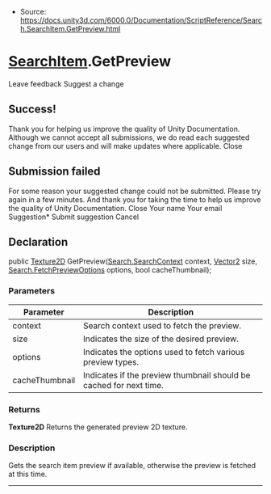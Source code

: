 * Source: https://docs.unity3d.com/6000.0/Documentation/ScriptReference/Search.SearchItem.GetPreview.html

#  [SearchItem](https://docs.unity3d.com/6000.0/Documentation/ScriptReference/Search.SearchItem.html).GetPreview
Leave feedback
Suggest a change
## Success!
Thank you for helping us improve the quality of Unity Documentation. Although we cannot accept all submissions, we do read each suggested change from our users and will make updates where applicable.
Close
## Submission failed
For some reason your suggested change could not be submitted. Please <a>try again</a> in a few minutes. And thank you for taking the time to help us improve the quality of Unity Documentation.
Close
Your name Your email Suggestion* Submit suggestion
Cancel
## Declaration
public [Texture2D](https://docs.unity3d.com/6000.0/Documentation/ScriptReference/Texture2D.html) GetPreview([Search.SearchContext](https://docs.unity3d.com/6000.0/Documentation/ScriptReference/Search.SearchContext.html) context, [Vector2](https://docs.unity3d.com/6000.0/Documentation/ScriptReference/Vector2.html) size, [Search.FetchPreviewOptions](https://docs.unity3d.com/6000.0/Documentation/ScriptReference/Search.FetchPreviewOptions.html) options, bool cacheThumbnail); 
### Parameters
Parameter | Description  
---|---  
context | Search context used to fetch the preview.  
size | Indicates the size of the desired preview.  
options | Indicates the options used to fetch various preview types.  
cacheThumbnail | Indicates if the preview thumbnail should be cached for next time.  
### Returns
**Texture2D** Returns the generated preview 2D texture. 
### Description
Gets the search item preview if available, otherwise the preview is fetched at this time.
* * *
